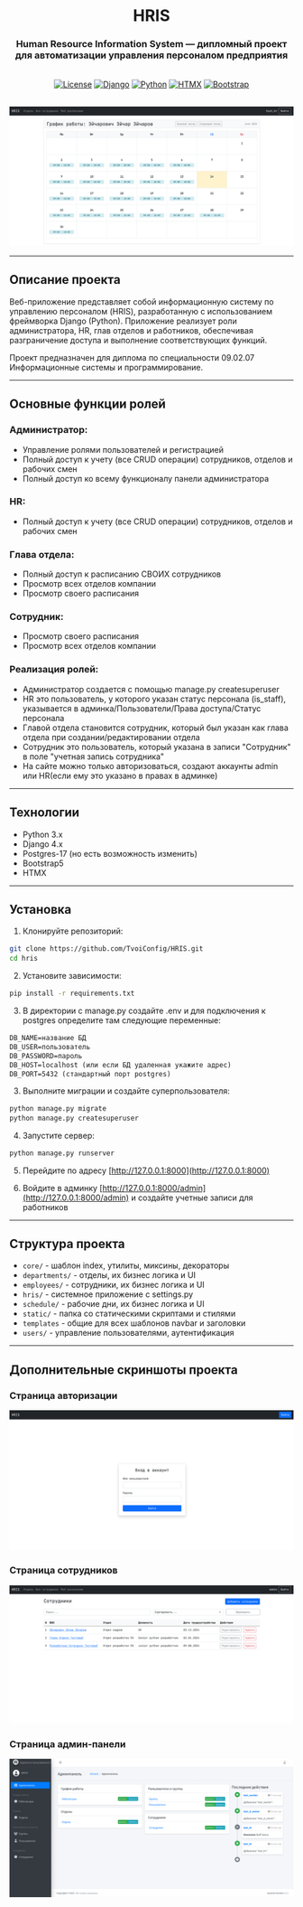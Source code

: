 <h1 align="center">HRIS</h1>
<h3 align="center">Human Resource Information System — дипломный проект для автоматизации управления персоналом предприятия</h3>

<br>

<div align="center">
  <a href="./LICENSE"><img src="https://img.shields.io/badge/license-GPL3.0-brightgreen" alt="License"/></a>
  <a href="https://www.djangoproject.com/"><img src="https://img.shields.io/badge/django-4.x-green" alt="Django"/></a>
  <a href="https://www.python.org/"><img src="https://img.shields.io/badge/python-3.10+-blueviolet" alt="Python"/></a>
  <a href="https://htmx.org/"><img src="https://img.shields.io/badge/htmx-1.x-orange" alt="HTMX"/></a>
  <a href="https://getbootstrap.com/"><img src="https://img.shields.io/badge/bootstrap-5.x-blue" alt="Bootstrap"/></a>
</div>

<br>

<p align="center">
  <img src="/screenshots/schedule.png" alt="HRIS Screenshot" style="max-width: 100%;" />
</p>

---

## Описание проекта

Веб-приложение представляет собой информационную систему по управлению персоналом (HRIS), разработанную с использованием фреймворка Django (Python). Приложение реализует роли администратора, HR, глав отделов и работников, обеспечивая разграничение доступа и выполнение соответствующих функций.

Проект предназначен для диплома по специальности 09.02.07 Информационные системы и программирование.

---
## Основные функции ролей

### Администратор:
- Управление ролями пользователей и регистрацией
- Полный доступ к учету (все CRUD операции) сотрудников, отделов и рабочих смен
- Полный доступ ко всему функционалу панели администратора

### HR:
- Полный доступ к учету (все CRUD операции) сотрудников, отделов и рабочих смен

### Глава отдела:
- Полный доступ к расписанию СВОИХ сотрудников
- Просмотр всех отделов компании
- Просмотр своего расписания

### Сотрудник:
- Просмотр своего расписания
- Просмотр всех отделов компании

### Реализация ролей:
- Администратор создается с помощью manage.py createsuperuser
- HR это пользователь, у которого указан статус персонала (is_staff), указывается в админка/Пользователи/Права доступа/Статус персонала
- Главой отдела становится сотрудник, который был указан как глава отдела при создании/редактировании отдела
- Сотрудник это пользователь, который указана в записи "Сотрудник" в поле "учетная запись сотрудника"
- На сайте можно только авторизоваться, создают аккаунты admin или HR(если ему это указано в правах в админке)

---
## Технологии

- Python 3.x
- Django 4.x
- Postgres-17 (но есть возможность изменить)
- Bootstrap5
- HTMX

---
## Установка

1. Клонируйте репозиторий:

```bash
git clone https://github.com/TvoiConfig/HRIS.git
cd hris
```

2. Установите зависимости:

```bash
pip install -r requirements.txt
```

3. В директории с manage.py создайте .env и для подключения к postgres определите там следующие переменные:
```
DB_NAME=название БД 
DB_USER=пользователь
DB_PASSWORD=пароль
DB_HOST=localhost (или если БД удаленная укажите адрес)
DB_PORT=5432 (стандартный порт postgres)
```

3. Выполните миграции и создайте суперпользователя:

```bash
python manage.py migrate
python manage.py createsuperuser
```

4. Запустите сервер:

```bash
python manage.py runserver
```

5. Перейдите по адресу [http://127.0.0.1:8000](http://127.0.0.1:8000)

6. Войдите в админку [http://127.0.0.1:8000/admin](http://127.0.0.1:8000/admin) и создайте учетные записи для работников

---
## Структура проекта

- `core/` - шаблон index, утилиты, миксины, декораторы
- `departments/` - отделы, их бизнес логика и UI
- `employees/` - сотрудники, их бизнес логика и UI
- `hris/` - системное приложение с settings.py
- `schedule/` - рабочие дни, их бизнес логика и UI
- `static/` - папка со статическими скриптами и стилями
- `templates` - общие для всех шаблонов navbar и заголовки
- `users/` - управление пользователями, аутентификация

---
## Дополнительные скриншоты проекта

### Страница авторизации
![Скрин 1](screenshots/login.png)

### Страница сотрудников
![Скрин 2](screenshots/employees.png)

### Страница админ-панели
![Скрин 3](screenshots/admin.png)
